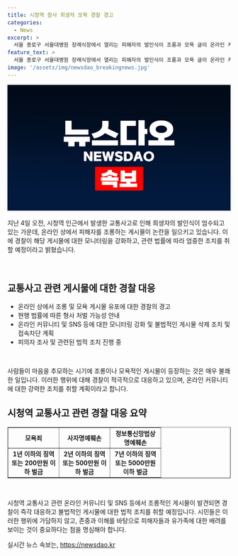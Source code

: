 ```yaml
---
title: 시청역 참사 희생자 모욕 경찰 경고
categories:
  - News
excerpt: >
  서울 종로구 서울대병원 장례식장에서 열리는 피해자의 발인식이 조롱과 모욕 글이 온라인 커뮤니티를 통해 유포되는 등의 2차 피해 우려 속 경찰이 관련 글에 대한 형사 처벌 가능성을 경고했다. 사고 운전자 피의자 조사도 마무리 단계에 이르렀으나 체포영장은 기각되었다. 경찰은 형법과 정보통신망법에 따라 모욕, 사자명예훼손, 명예훼손 등에 대한 벌금이나 징역형을 적용할 예정이며, 온라인 사이트에 대한 삭제와 접속차단을 요청할 계획이다. 
feature_text: >
  서울 종로구 서울대병원 장례식장에서 열리는 피해자의 발인식이 조롱과 모욕 글이 온라인 커뮤니티를 통해 유포되는 등의 2차 피해 우려 속 경찰이 관련 글에 대한 형사 처벌 가능성을 경고했다. 사고 운전자 피의자 조사도 마무리 단계에 이르렀으나 체포영장은 기각되었다. 경찰은 형법과 정보통신망법에 따라 모욕, 사자명예훼손, 명예훼손 등에 대한 벌금이나 징역형을 적용할 예정이며, 온라인 사이트에 대한 삭제와 접속차단을 요청할 계획이다. 
image: '/assets/img/newsdao_breakingnews.jpg'
---
```


<p><img src="/assets/img/newsdao_breakingnews.jpg" alt="bookingtag 속보" /></p>

<p data-ke-size="size16">지난 4일 오전, 시청역 인근에서 발생한 교통사고로 인해 희생자의 발인식이 엄수되고 있는 가운데, 온라인 상에서 피해자를 조롱하는 게시물이 논란을 일으키고 있습니다. 이에 경찰이 해당 게시물에 대한 모니터링을 강화하고, 관련 법률에 따라 엄중한 조치를 취할 예정이라고 밝혔습니다.</p> <p data-ke-size="size16">&nbsp;</p> 

<h2 data-ke-size="size26">교통사고 관련 게시물에 대한 경찰 대응</h2>

<ul>
  <li>온라인 상에서 조롱 및 모욕 게시물 유포에 대한 경찰의 경고</li>
  <li>현행 법률에 따른 형사 처벌 가능성 안내</li>
  <li>온라인 커뮤니티 및 SNS 등에 대한 모니터링 강화 및 불법적인 게시물 삭제 조치 및 접속차단 계획</li>
  <li>피의자 조사 및 관련된 법적 조치 진행 중</li>
</ul>

<p data-ke-size="size16">&nbsp;</p>

<p data-ke-size="size16">사람들이 마음을 추모하는 시기에 조롱이나 모욕적인 게시물이 등장하는 것은 매우 불쾌한 일입니다. 이러한 행위에 대해 경찰이 적극적으로 대응하고 있으며, 온라인 커뮤니티에 대한 강력한 조치를 취할 계획이라고 합니다.</p>

<h2 data-ke-size="size26">시청역 교통사고 관련 경찰 대응 요약</h2>

<table style="width: 100%;" border="1">
<tbody>
<tr>
<td style="text-align: center; width: 100px;"><b>모욕죄</b></td>
<td style="text-align: center; width: 100px;"><b>사자명예훼손</b></td>
<td style="text-align: center; width: 100px;"><b>정보통신망법상 명예훼손</b></td>
</tr>
<tr>
<td style="text-align: center; height: 17px;"><b>1년 이하의 징역 또는 200만원 이하 벌금</b></td>
<td style="text-align: center; height: 17px;"><b>2년 이하의 징역 또는 500만원 이하 벌금</b></td>
<td style="text-align: center; height: 17px;"><b>7년 이하의 징역 또는 5000만원 이하 벌금</b></td>
</tr>
</tbody>
</table>

<p data-ke-size="size16">&nbsp;</p>

<p data-ke-size="size16">시청역 교통사고 관련 온라인 커뮤니티 및 SNS 등에서 조롱적인 게시물이 발견되면 경찰이 즉각 대응하고 불법적인 게시물에 대한 법적 조치를 취할 예정입니다. 시민들은 이러한 행위에 가담하지 않고, 존중과 이해를 바탕으로 피해자들과 유가족에 대한 배려를 보이는 것이 중요하다는 점을 명심해야 합니다.</p>
실시간 뉴스 속보는, <a href="https://newsdao.kr" rel="dofollow">https://newsdao.kr</a>



